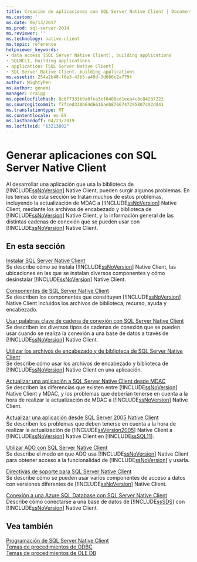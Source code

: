 ```yaml
---
title: Creación de aplicaciones con SQL Server Native Client | Documentos de Microsoft
ms.custom: ''
ms.date: 06/13/2017
ms.prod: sql-server-2014
ms.reviewer: ''
ms.technology: native-client
ms.topic: reference
helpviewer_keywords:
- data access [SQL Server Native Client], building applications
- SQLNCLI, building applications
- applications [SQL Server Native Client]
- SQL Server Native Client, building applications
ms.assetid: 254a2b48-f0e3-43b5-a48d-3d666c2a779f
author: MightyPen
ms.author: genemi
manager: craigg
ms.openlocfilehash: 8c6f7333b9a0fea3ef0408ed1eea4c8c84287222
ms.sourcegitcommit: f7fced330b64d6616aeb8766747295807c92dd41
ms.translationtype: MT
ms.contentlocale: es-ES
ms.lasthandoff: 04/23/2019
ms.locfileid: "63213802"
---
```

# <a name="building-applications-with-sql-server-native-client"></a>Generar aplicaciones con SQL Server Native Client
  Al desarrollar una aplicación que usa la biblioteca de [!INCLUDE[ssNoVersion](../../../includes/ssnoversion-md.md)] Native Client, pueden surgir algunos problemas. En los temas de esta sección se tratan muchos de estos problemas, incluyendo la actualización de MDAC a [!INCLUDE[ssNoVersion](../../../includes/ssnoversion-md.md)] Native Client, mediante los archivos de encabezado y biblioteca de [!INCLUDE[ssNoVersion](../../../includes/ssnoversion-md.md)] Native Client, y la información general de las distintas cadenas de conexión que se pueden usar con [!INCLUDE[ssNoVersion](../../../includes/ssnoversion-md.md)] Native Client.  
  
## <a name="in-this-section"></a>En esta sección  
 [Instalar SQL Server Native Client](installing-sql-server-native-client.md)  
 Se describe cómo se instala [!INCLUDE[ssNoVersion](../../../includes/ssnoversion-md.md)] Native Client, las ubicaciones en las que se instalan diversos componentes y cómo desinstalar [!INCLUDE[ssNoVersion](../../../includes/ssnoversion-md.md)] Native Client.  
  
 [Componentes de SQL Server Native Client](components-of-sql-server-native-client.md)  
 Se describen los componentes que constituyen [!INCLUDE[ssNoVersion](../../../includes/ssnoversion-md.md)] Native Client incluidos los archivos de biblioteca, recurso, ayuda y encabezado.  
  
 [Usar palabras clave de cadena de conexión con SQL Server Native Client](using-connection-string-keywords-with-sql-server-native-client.md)  
 Se describen los diversos tipos de cadenas de conexión que se pueden usar cuando se realiza la conexión a una base de datos a través de [!INCLUDE[ssNoVersion](../../../includes/ssnoversion-md.md)] Native Client.  
  
 [Utilizar los archivos de encabezado y de biblioteca de SQL Server Native Client](using-the-sql-server-native-client-header-and-library-files.md)  
 Se describe cómo usar los archivos de encabezado y biblioteca de [!INCLUDE[ssNoVersion](../../../includes/ssnoversion-md.md)] Native Client en una aplicación.  
  
 [Actualizar una aplicación a SQL Server Native Client desde MDAC](updating-an-application-to-sql-server-native-client-from-mdac.md)  
 Se describen las diferencias que existen entre [!INCLUDE[ssNoVersion](../../../includes/ssnoversion-md.md)] Native Client y MDAC, y los problemas que deberían tenerse en cuenta a la hora de realizar la actualización de MDAC a [!INCLUDE[ssNoVersion](../../../includes/ssnoversion-md.md)] Native Client.  
  
 [Actualizar una aplicación desde SQL Server 2005 Native Client](updating-an-application-from-sql-server-2005-native-client.md)  
 Se describen los problemas que deben tenerse en cuenta a la hora de realizar la actualización de [!INCLUDE[ssVersion2005](../../../includes/ssversion2005-md.md)] Native Client a [!INCLUDE[ssNoVersion](../../../includes/ssnoversion-md.md)] Native Client en [!INCLUDE[ssSQL11](../../../includes/sssql11-md.md)].  
  
 [Utilizar ADO con SQL Server Native Client](using-ado-with-sql-server-native-client.md)  
 Se describe el modo en que ADO usa [!INCLUDE[ssNoVersion](../../../includes/ssnoversion-md.md)] Native Client para obtener acceso a la funcionalidad de [!INCLUDE[ssNoVersion](../../../includes/ssnoversion-md.md)] y usarla.  
  
 [Directivas de soporte para SQL Server Native Client](support-policies-for-sql-server-native-client.md)  
 Se describe cómo se pueden usar varios componentes de acceso a datos con versiones diferentes de [!INCLUDE[ssNoVersion](../../../includes/ssnoversion-md.md)] Native Client.  
  
 [Conexión a una Azure SQL Database con SQL Server Native Client](connecting-to-a-windows-azure-sql-database-using-sql-server-native-client.md)  
 Describe cómo conectarse a una base de datos de [!INCLUDE[ssSDS](../../../includes/sssds-md.md)] con [!INCLUDE[ssNoVersion](../../../includes/ssnoversion-md.md)] Native Client.  
  
## <a name="see-also"></a>Vea también  
 [Programación de SQL Server Native Client](../sql-server-native-client-programming.md)   
 [Temas de procedimientos de ODBC](../../native-client-odbc-how-to/odbc-how-to-topics.md)   
 [Temas de procedimientos de OLE DB](../../native-client-ole-db-how-to/ole-db-how-to-topics.md)  
  
  
